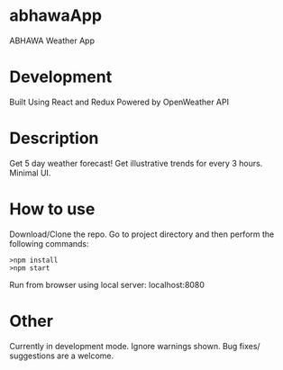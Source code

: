 # abhawaApp
ABHAWA Weather App

# Development
Built Using React and Redux
Powered by OpenWeather API

# Description
Get 5 day weather forecast!
Get illustrative trends for every 3 hours.
Minimal UI.

# How to use
Download/Clone the repo. Go to project directory and then perform the following commands:
```
>npm install
>npm start

```
Run from browser using local server: localhost:8080

# Other
Currently in development mode.
Ignore warnings shown.
Bug fixes/ suggestions are a welcome.



